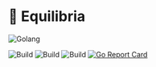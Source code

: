 # 🚀 Equilibria

![Golang](https://img.shields.io/badge/Go-00add8.svg?labelColor=171e21&style=for-the-badge&logo=go)

![Build](https://github.com/kmesiab/equilibria/actions/workflows/go-build.yml/badge.svg)
![Build](https://github.com/kmesiab/equilibria/actions/workflows/go-lint.yml/badge.svg)
![Build](https://github.com/kmesiab/equilibria/actions/workflows/go-test.yml/badge.svg)
[![Go Report Card](https://goreportcard.com/badge/github.com/kmesiab/equilibria)](https://goreportcard.com/report/github.com/kmesiab/equilibria)
